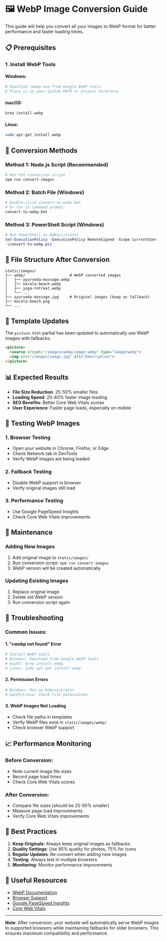 # 🖼️ WebP Image Conversion Guide

This guide will help you convert all your images to WebP format for better performance and faster loading times.

## 📋 Prerequisites

### 1. Install WebP Tools

#### Windows:
```bash
# Download cwebp.exe from Google WebP tools
# Place it in your system PATH or project directory
```

#### macOS:
```bash
brew install webp
```

#### Linux:
```bash
sudo apt-get install webp
```

## 🚀 Conversion Methods

### Method 1: Node.js Script (Recommended)
```bash
# Run the conversion script
npm run convert-images
```

### Method 2: Batch File (Windows)
```bash
# Double-click convert-to-webp.bat
# Or run in command prompt:
convert-to-webp.bat
```

### Method 3: PowerShell Script (Windows)
```powershell
# Run PowerShell as Administrator
Set-ExecutionPolicy -ExecutionPolicy RemoteSigned -Scope CurrentUser
.\convert-to-webp.ps1
```

## 📁 File Structure After Conversion

```
static/images/
├── webp/                    # WebP converted images
│   ├── ayurveda-massage.webp
│   ├── kerala-beach.webp
│   ├── yoga-retreat.webp
│   └── ...
├── ayurveda-massage.jpg     # Original images (keep as fallback)
├── kerala-beach.png
└── ...
```

## 🔧 Template Updates

The `picture.html` partial has been updated to automatically use WebP images with fallbacks:

```html
<picture>
  <source srcset="/images/webp/image.webp" type="image/webp">
  <img src="/images/image.jpg" alt="Description">
</picture>
```

## 📊 Expected Results

- **File Size Reduction**: 25-50% smaller files
- **Loading Speed**: 20-40% faster image loading
- **SEO Benefits**: Better Core Web Vitals scores
- **User Experience**: Faster page loads, especially on mobile

## 🧪 Testing WebP Images

### 1. Browser Testing
- Open your website in Chrome, Firefox, or Edge
- Check Network tab in DevTools
- Verify WebP images are being loaded

### 2. Fallback Testing
- Disable WebP support in browser
- Verify original images still load

### 3. Performance Testing
- Use Google PageSpeed Insights
- Check Core Web Vitals improvements

## 🔄 Maintenance

### Adding New Images
1. Add original image to `static/images/`
2. Run conversion script: `npm run convert-images`
3. WebP version will be created automatically

### Updating Existing Images
1. Replace original image
2. Delete old WebP version
3. Run conversion script again

## 🚨 Troubleshooting

### Common Issues:

#### 1. "cwebp not found" Error
```bash
# Install WebP tools
# Windows: Download from Google WebP tools
# macOS: brew install webp
# Linux: sudo apt-get install webp
```

#### 2. Permission Errors
```bash
# Windows: Run as Administrator
# macOS/Linux: Check file permissions
```

#### 3. WebP Images Not Loading
- Check file paths in templates
- Verify WebP files exist in `static/images/webp/`
- Check browser WebP support

## 📈 Performance Monitoring

### Before Conversion:
- Note current image file sizes
- Record page load times
- Check Core Web Vitals scores

### After Conversion:
- Compare file sizes (should be 25-50% smaller)
- Measure page load improvements
- Verify Core Web Vitals improvements

## 🎯 Best Practices

1. **Keep Originals**: Always keep original images as fallbacks
2. **Quality Settings**: Use 85% quality for photos, 75% for icons
3. **Regular Updates**: Re-convert when adding new images
4. **Testing**: Always test in multiple browsers
5. **Monitoring**: Monitor performance improvements

## 🔗 Useful Resources

- [WebP Documentation](https://developers.google.com/speed/webp)
- [Browser Support](https://caniuse.com/webp)
- [Google PageSpeed Insights](https://pagespeed.web.dev/)
- [Core Web Vitals](https://web.dev/vitals/)

---

**Note**: After conversion, your website will automatically serve WebP images to supported browsers while maintaining fallbacks for older browsers. This ensures maximum compatibility and performance.
